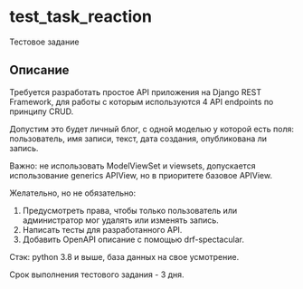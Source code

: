 # test_task_reaction
Тестовое задание

## Описание

Требуется разработать простое API приложения на Django REST Framework, для работы с которым используются 4 API endpoints по принципу CRUD.

Допустим это будет личный блог, с одной моделью у которой есть поля: пользователь, имя записи, текст, дата создания, опубликована ли запись.

Важно: не использовать ModelViewSet и viewsets,  допускается использование generics APIView, но в приоритете базовое APIView.

Желательно, но не обязательно:
1. Предусмотреть права, чтобы только пользователь или администратор мог удалять или изменять запись.
2. Написать тесты для разработанного API.
3. Добавить OpenAPI описание с помощью drf-spectacular.

Стэк: python 3.8 и выше, база данных на свое усмотрение.

Срок выполнения тестового задания - 3 дня.
